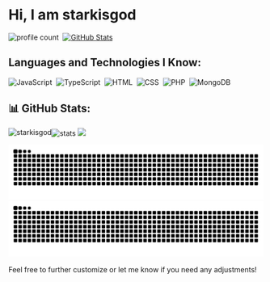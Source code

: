 
# Hi, I am starkisgod
![profile count](https://komarev.com/ghpvc/?username=starkisgod&color=blue)&nbsp;
[![GitHub Stats](https://img.shields.io/github/followers/starkisgod?label=follow&style=social)](https://github.com/starkisgod)&nbsp;

## Languages and Technologies I Know:
![JavaScript](https://img.shields.io/badge/-JavaScript-05122A?style=flat&logo=javascript)&nbsp;
![TypeScript](https://img.shields.io/badge/-TypeScript-05122A?style=flat&logo=typescript&logoColor=007ACC)&nbsp;
![HTML](https://img.shields.io/badge/-HTML-05122A?style=flat&logo=HTML5)&nbsp;
![CSS](https://img.shields.io/badge/-CSS-05122A?style=flat&logo=CSS3)&nbsp;
![PHP](https://img.shields.io/badge/-PHP-05122A?style=flat&logo=PHP)&nbsp;
![MongoDB](https://img.shields.io/badge/-MongoDB-05122A?style=flat&logo=mongodb)&nbsp;

## :bar_chart: GitHub Stats:
<p>
  <img align="left" src="https://github-readme-stats.vercel.app/api/top-langs?username=starkisgod&show_icons=true&theme=dark&locale=en&layout=compact" alt="starkisgod" />
</p>
<p align="left">
  <img src="https://github-readme-stats.vercel.app/api?username=starkisgod&count_private=true&show_icons=true&theme=dark&hide_border=true" width="%100" height="150px" alt="stats" />
  <img src="https://github-profile-trophy.vercel.app/?username=starkisgod&theme=radical" />
</p>
<p align="center">
    <img src="https://raw.githubusercontent.com/aiko-chan-ai/aiko-chan-ai/output/github-contribution-grid-snake-dark.svg#gh-dark-mode-only" alt="github contribution grid snake animation">
    <img src="https://raw.githubusercontent.com/aiko-chan-ai/aiko-chan-ai/output/github-contribution-grid-snake.svg#gh-light-mode-only" alt="github contribution grid snake animation">
</p>
</h2>

Feel free to further customize or let me know if you need any adjustments!
